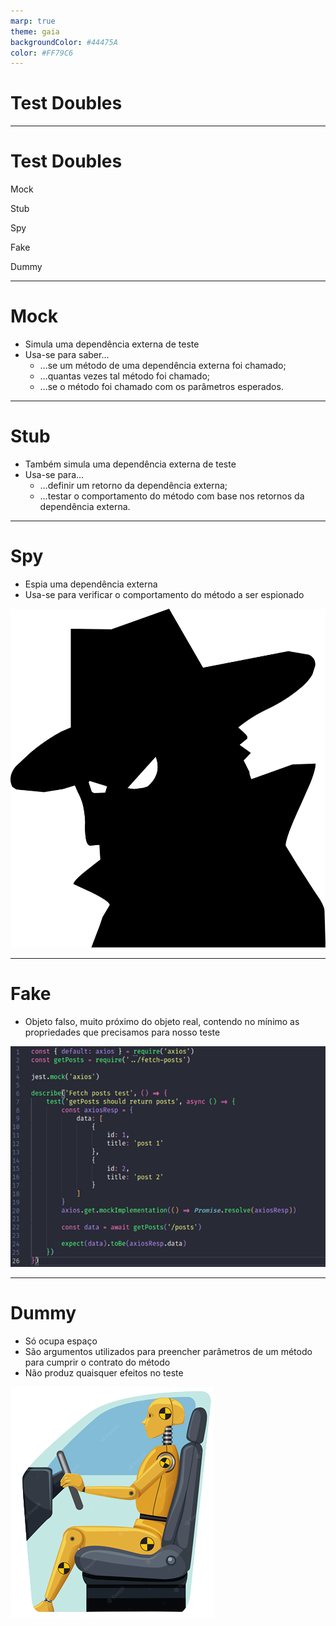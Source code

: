 ```yaml
---
marp: true
theme: gaia
backgroundColor: #44475A
color: #FF79C6
---
```


<style>
    section.main h1 {
        position: absolute;
        top: 40%;
        left: 30%;
    }
    section.doubles h1 {
        margin-bottom: 120px;
    }
    section.doubles p {
        border: solid #50FA7B;
        border-radius: 100%;
        color: #8BE9FD;
        width: 220px;
        height: 220px;
        display: table-cell;
        text-align: center;
        vertical-align: middle;
        filter: drop-shadow(0 0 1.5rem);
        text-shadow: 0px 0px 50px;
    }
    section.li ul {
        list-style-type: none;
    }
    section.li li::before {
        content: '-> ';
    }
    section.li li {
        color: #50FA7B;
        font-size: 25px;
    }
    section.mock h1, section.stub h1, section.fake h1, section.dummy h1 {
        margin-bottom: 140px;
    }
    section.spy h1 {
        margin-bottom: 180px;
    }
    section.spy img {
        position: absolute;
        bottom: 0%;
        right: 0%;
        height: 55%;
    }
    section.fake img {
        position: absolute;
        bottom: 16%;
        right: 2%;
        height: 68%;
    }
    section.fake ul {
        position: absolute;
        left: 3%;
        width: 480px;
    }
    section.dummy img {
        position: absolute;
        bottom: 0%;
        right: 0%;
        height: 45%;
    }
    section.dummy ul {
        position: absolute;
        left: 3%;
        width: 1000px;
    }
</style>

<!-- _class: main -->
# Test Doubles

---
<!-- _class: doubles -->
# Test Doubles
Mock

Stub

Spy

Fake

Dummy

---
<!-- _class: mock li -->
# Mock
- Simula uma dependência externa de teste
- Usa-se para saber…
    - …se um método de uma dependência externa foi chamado;
    - …quantas vezes tal método foi chamado;
    - …se o método foi chamado com os parâmetros esperados.

---
<!-- _class: stub li -->
# Stub
- Também simula uma dependência externa de teste
- Usa-se para…
    - …definir um retorno da dependência externa;
    - …testar o comportamento do método com base nos retornos da dependência externa.

---
<!-- _class: spy li -->
# Spy
- Espia uma dependência externa
- Usa-se para verificar o comportamento do método a ser espionado


![image drop-shadow](./images/spy.png)

---
<!-- _class: fake li -->
# Fake
- Objeto falso, muito próximo do objeto real, contendo no mínimo as propriedades que precisamos para nosso teste

![image drop-shadow](./images/fake-example.png)

---
<!-- _class: dummy li -->
# Dummy
- Só ocupa espaço
- São argumentos utilizados para preencher parâmetros de um método para cumprir o contrato do método
- Não produz quaisquer efeitos no teste

![image drop-shadow](./images/dummy.png)